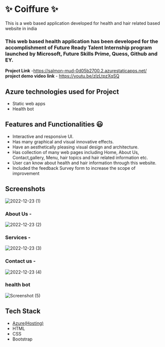 # ✨  Coiffure ✨

This is a web based application developed for health and hair related based website in india

### This web based health application has been developed for the accomplishment of Future Ready Talent Internship program launched by Microsoft, Future Skills Prime, Quess, Github and EY.


**Project Link** -https://salmon-mud-0d05b2700.2.azurestaticapps.net/
**project demo video link** - https://youtu.be/zlzLtpzXqSQ

## Azure technologies used for Project

- Static web apps
- Health bot

## Features and Functionalities 😃

- Interactive and responsive UI.
- Has many graphical and visual innovative effects.
- Have an aesthetically pleasing visual design and architecture.
- Has collection of many web pages including Home, About Us, Contact,gallery, Menu, hair topics and hair related information etc.
- User can know about health and hair information through this website.
- Included the feedback Survey form to increase the scope of improvement 

## Screenshots

![2022-12-23 (1)](https://user-images.githubusercontent.com/117900433/209317240-da9303d7-b4f8-40f3-9d14-e0ef0c83f3cb.png)



   

### About Us -
![2022-12-23 (2)](https://user-images.githubusercontent.com/117900433/209317313-37e517a7-3ef1-414d-88af-8507e31efa36.png)



### Services -
![2022-12-23 (3)](https://user-images.githubusercontent.com/117900433/209317366-c09140a2-6b0f-49c9-8b91-6951143e30a3.png)



### Contact us -
![2022-12-23 (4)](https://user-images.githubusercontent.com/117900433/209317390-2c0ca6b6-9918-4e07-9e7b-82d97573523f.png)



### health bot




![Screenshot (5)](https://user-images.githubusercontent.com/117900433/209425537-397a5d3c-d4fb-4ee4-a0c4-41beecd99c6b.png)

## Tech Stack


- [Azure(Hosting)](https://azure.microsoft.com/en-in/features/azure-portal/)
- HTML
- CSS
- Bootstrap

